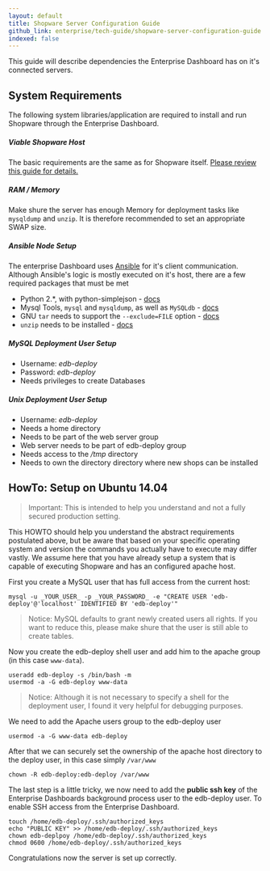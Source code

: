 ```yaml
---
layout: default
title: Shopware Server Configuration Guide
github_link: enterprise/tech-guide/shopware-server-configuration-guide.md
indexed: false
---
```


This guide will describe dependencies the Enterprise Dashboard has on it's connected servers. 
<div class="toc-list"></div>

## System Requirements

The following system libraries/application are required to install and run Shopware through the Enterprise Dashboard.

##### Viable Shopware Host

The basic requirements are the same as for Shopware itself. [Please review this guide for details.](https://developers.shopware.com/sysadmins-guide/system-requirements)

##### RAM / Memory

Make shure the server has enough Memory for deployment tasks like `mysqldump` and `unzip`. It is therefore recommended to set an appropriate SWAP size. 

##### Ansible Node Setup

The enterprise Dashboard uses [Ansible](http://www.ansible.org) for it's client communication. Although Ansible's logic is mostly executed on it's host, there are a few required packages that must be met

* Python 2.*, with python-simplejson - [docs](http://docs.ansible.com/ansible/intro_installation.html#managed-node-requirements)
* Mysql Tools, `mysql` and `mysqldump`, as well as `MySQLdb` - [docs](http://docs.ansible.com/ansible/mysql_db_module.html#requirements-on-host-that-executes-module)
* GNU `tar` needs to support the `--exclude=FILE` option - [docs](https://www.gnu.org/software/tar/)
* `unzip` needs to be installed - [docs](http://linux.about.com/od/commands/l/blcmdl1_unzip.htm)

##### MySQL Deployment User Setup

* Username: *edb-deploy*
* Password: *edb-deploy*
* Needs privileges to create Databases

##### Unix Deployment User Setup

* Username: *edb-deploy*
* Needs a home directory
* Needs to be part of the web server group
* Web server needs to be part of edb-deploy group
* Needs access to the */tmp* directory
* Needs to own the directory directory where new shops can be installed

## HowTo: Setup on Ubuntu 14.04

> Important: This is intended to help you understand and not a fully secured production setting.

This HOWTO should help you understand the abstract requirements postulated above, but be aware that based on your specific operating system and version the commands you actually have to execute may differ vastly. We assume here that you have already setup a system that is capable of executing Shopware and has an configured apache host. 

First you create a MySQL user that has full access from the current host:

````shell
mysql -u _YOUR_USER_ -p _YOUR_PASSWORD_ -e "CREATE USER 'edb-deploy'@'localhost' IDENTIFIED BY 'edb-deploy'" 
````
> Notice: MySQL defaults to grant newly created users all rights. If you want to reduce this, please make shure that the user is still able to create tables.


Now you create the edb-deploy shell user and add him to the apache group (in this case `www-data`). 

````shell
useradd edb-deploy -s /bin/bash -m
usermod -a -G edb-deploy www-data
````
> Notice: Although it is not necessary to specify a shell for the deployment user, I found it very helpful for debugging purposes.

We need to add the Apache users group to the edb-deploy user

````shell
usermod -a -G www-data edb-deploy
````

After that we can securely set the ownership of the apache host directory to the deploy user, in this case simply `/var/www`
 
````shell
chown -R edb-deploy:edb-deploy /var/www
````

The last step is a little tricky, we now need to add the **public ssh key** of the Enterprise Dashboards background process user to the edb-deploy user. To enable SSH access from the Enterprise Dashboard.

````shell
touch /home/edb-deploy/.ssh/authorized_keys
echo "PUBLIC KEY" >> /home/edb-deploy/.ssh/authorized_keys
chown edb-deplpoy /home/edb-deploy/.ssh/authorized_keys
chmod 0600 /home/edb-deploy/.ssh/authorized_keys

````
Congratulations now the server is set up correctly.
